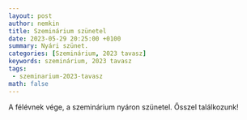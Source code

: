 ```yaml
---
layout: post
author: nemkin
title: Szeminárium szünetel
date: 2023-05-29 20:25:00 +0100
summary: Nyári szünet.
categories: [Szeminárium, 2023 tavasz]
keywords: szeminárium, 2023 tavasz
tags:
 - szeminarium-2023-tavasz
math: false
---
```


A félévnek vége, a szeminárium nyáron szünetel. Ősszel találkozunk!
